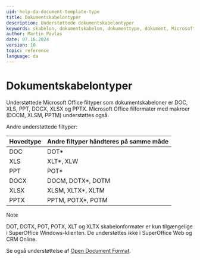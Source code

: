 ```yaml
---
uid: help-da-document-template-type
title: Dokumentskabelontyper
description: Understøttede dokumentskabelontyper
keywords: skabelon, dokumentskabelon, dokumenttype, dokument, Microsoft Office, Microsoft 365, DOC, DOCX, XLS, XLSX, PPT, PPTX
author: Martin Pavlas
date: 07.16.2024
version: 10
topic: reference
language: da
---
```


# Dokumentskabelontyper

Understøttede Microsoft Office filtyper som dokumentskabeloner er DOC, XLS, PPT, DOCX, XLSX og PPTX. Microsoft Office filformater med makroer (DOCM, XLSM, PPTM) understøttes også.

Andre understøttede filtyper:

| Hovedtype | Andre filtyper håndteres på samme måde |
| ---|---|
| DOC | DOT* |
| XLS | XLT*, XLW |
| PPT | POT* |
| DOCX | DOCM, DOTX*, DOTM |
| XLSX | XLSM, XLTX*, XLTM |
| PPTX | PPTM, POTX*, POTM |

> [!NOTE]
> DOT, DOTX, POT, POTX, XLT og XLTX skabelonformater er kun tilgængelige i SuperOffice Windows-klienten. De understøttes ikke i SuperOffice Web og CRM Online.

Se også understøttelse af [Open Document Format][1].

<!-- Referenced links -->
[1]: ../../../../en/document/odf.md
